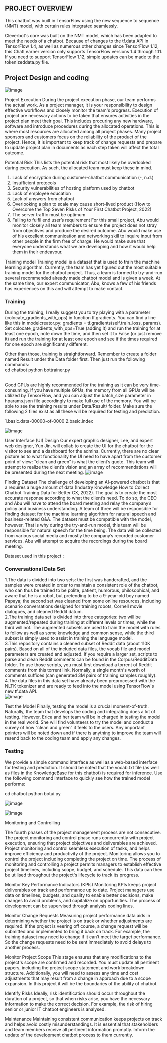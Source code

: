 ## PROJECT OVERVIEW

This chatbot was built in TensorFlow using the new sequence to sequence (NMT) model, with certain rules integrated seamlessly.

Cleverbot's core was built on the NMT model, which has been adapted to meet the needs of a chatbot. Because of changes to the tf.data API in TensorFlow 1.4, as well as numerous other changes since TensorFlow 1.12, this ChatLearner version only supports TensorFlow versions 1.4 through 1.11. If you need to support TensorFlow 1.12, simple updates can be made to the tokenizeddata.py file.



## Project Design and coding

![image](https://user-images.githubusercontent.com/118036772/209660742-ed023f6d-e1c0-419d-90af-ac39b4062aff.png)

Project Execution
       During the project execution phase, our team performs the actual work. As a project manager, it is your responsibility to design effective workflows and closely monitor the team's progress. Execution of project are necessary actions to be taken that ensures activities in the project plan meet their goal. This includes procuring any new hardware, software and introduce procedures during the allocated operations. This is where most resources are allocated among all project phases. Many project sponsors and customers focus on the reliability of the product of the project. Hence, it is important to keep track of change requests and prepare to update project plan in documents as each step taken will affect the total outcome.

   Potential Risk
This lists the potential risk that most likely be overlooked during execution. As such, the allocated team must keep these in mind.
1.	Lack of encryption during customer-chatbot communication (-, n.d.)
2.	Insufficient protocols
3.	Security vulnerabilities of hosting platform used by chatbot 
4.	Lack of employee education
5.	Lack of answers from chatbot
6.	Overlooking a plan to scale may cause short-lived product  (How to Overcome the Top Seven Risks of Your First Chatbot Project, 2022)
7.	The server traffic must be optimum
8.	Failing to fulfil end user’s requirement
For this small project, Abu would monitor closely all team members to ensure the project does not stray from objectives and produce the desired outcome. Abu would make use of his excellent communication and networking skill to inquire input from other people in the firm free of charge. He would make sure that everyone understands what we are developing and how it would help them in their endeavour. 

Training model
Training model is a dataset that is used to train the machine learning algorithm. Currently, the team has yet figured out the most suitable training model for the chatbot project. Thus, a team is formed to try-and-run several recommended already made chatbot model and is given a week. At the same time, our expert communicator, Abu, knows a few of his friends has experiences on this and will attempt to make contact.

### Training

During the training, I really suggest you to try playing with a parameter (colocate_gradients_with_ops) in function tf.gradients. You can find a line like this in modelcreator.py: gradients = tf.gradients(self.train_loss, params). Set colocate_gradients_with_ops=True (adding it) and run the training for at least one epoch, note down the time, and then set it to False (or just remove it) and run the training for at least one epoch and see if the times required for one epoch are significantly different. <br>

Other than those, training is straightforward. Remember to create a folder named Result under the Data folder first. Then just run the following commands: <br>
cd chatbot
python bottrainer.py

<br>Good GPUs are highly recommended for the training as it can be very time-consuming. If you have multiple GPUs, the memory from all GPUs will be utilized by TensorFlow, and you can adjust the batch_size parameter in hparams.json file accordingly to make full use of the memory. You will be able to see the training results under Data/Result/ folder. Make sure the following 2 files exist as all these will be required for testing and prediction.<br>

1.basic.data-00000-of-0000
2.basic.index

![image](https://user-images.githubusercontent.com/118036772/209769828-88f60bd9-6406-4948-9dd9-886d7777b874.png)



User Interface (UI) Design
Our expert graphic designer, Lee, and expert web designer, Yun Jin, will collab to create the UI for the chatbot for the visitor to see and a dashboard for the admins. Currently, there are no clear picture as to what functionality the UI need to have apart from the customer point of view: “clean and green” is what the client’s quote. This team will attempt to realize the client’s vision and an array of recommendations will be presented during the next meeting.
![image](https://user-images.githubusercontent.com/118036772/209770286-4b48a5bb-5a51-487f-978f-a6cce68a8fe1.png)



Finding Dataset
The challenge of developing an AI-powered chatbot is that a requires a huge amount of data (Industry Knowledge How to Collect Chatbot Training Data for Better CX, 2022). The goal is to create the most accurate response according to what the client’s need. To do so, the CEO and Abu will have to attend the board meeting and relay the company’s policy and business understanding. A team of three will be responsible for finding dataset for the machine learning algorithm for natural speech and business-related Q&A. The dataset must be compatible with the model, however. That is why during the try-and-run model, this team will be responsible for natural speech for the time being. The data will be collected from various social media and mostly the company’s recorded customer services. Abu will attempt to acquire the recordings during the board meeting.

Dataset used in this project :

### Conversational Data Set

1.The data is divided into two sets: the first was handcrafted, and the samples were created in order to maintain a consistent role of the chatbot, who can thus be trained to be polite, patient, humorous, philosophical, and aware that he is a robot, but pretending to be a 9-year-old boy named Papaya; the second set was cleaned from some online resources, including scenario conversations designed for training robots, Cornell movie dialogues, and cleaned Reddit datum.<br>
2.The training data set is divided into three categories: two will be augmented/repeated during training at different levels or times, while the third will not. The augmented subsets are used to train the model with rules to follow as well as some knowledge and common sense, while the third subset is simply used to assist in training the language model.<br>
3.This repository contains a cleaned subset of Reddit data (about 110K pairs). Based on all of the included data files, the vocab file and model parameters are created and adjusted. If you require a larger set, scripts to parse and clean Reddit comments can be found in the Corpus/RedditData folder. To use those scripts, you must first download a torrent of Reddit comments from this torrent link. Normally, a single month's worth of comments suffices (can generated 3M pairs of training samples roughly).<br>
4.The data files in this data set have already been preprocessed with the NLTK tokenizer and are ready to feed into the model using TensorFlow's new tf.data API.<br>
![image](https://user-images.githubusercontent.com/118036772/209769543-9d77976a-cdd1-41b4-83c8-0c5350d05ab2.png)


Test the Model
Finally, testing the model is a crucial moment-of-truth. Naturally, the team that develops the coding and integrating does a lot of testing. However, Erica and her team will be in charged in testing the model in the real world. She will find volunteers to try the model and conduct a survey of how “clean and green” it feels to the users. Any important pointers will be noted down and if there is anything to improve the team will resend back to the coding team and apply any changes. 
 
 ### Testing

We provide a simple command interface as well as a web-based interface for testing and prediction. It should be noted that the vocab.txt file (as well as files in the KnowledgeBase for this chatbot) is required for inference. Use the following command interface to quickly see how the trained model performs:<br>

cd chatbot
python botui.py

![image](https://user-images.githubusercontent.com/118036772/209769650-a864342a-cd3f-443d-8946-94edd7bf6bf0.png)







![image](https://user-images.githubusercontent.com/118036772/209682749-ec65a7fb-5266-448b-b4ef-329c3a1f237c.png)

Monitoring and Controlling 

The fourth phases of the project management process are not consecutive. The project monitoring and control phase runs concurrently with project execution, ensuring that project objectives and deliverables are achieved. Project monitoring and control seamless execution of tasks, and helps improve efficiency and productivity of the project. Monitoring allows you to control the project including completing the project on time. The process of monitoring and controlling a project permits managers to establish effective project timelines, including scope, budget, and schedule. This data can then be utilised throughout the project's lifecycle to track its progress.

Monitor Key Performance Indicators (KPIs)
Monitoring KPIs keeps project deliverables on track and performance up to date. Project managers use data on timelines, budgets, and quality to enable better decisions, make changes to avoid problems, and capitalize on opportunities. The process of development can be supervised through analysis coding lines.

Monitor Change Requests
Measuring project performance data aids in determining whether the project is on track or whether adjustments are required. If the project is veering off course, a change request will be submitted and implemented to bring it back on track. For example, the training dataset may need to change if it can’t meet the target performance. So the change requests need to be sent immediately to avoid delays to another process. 

Monitor Project Scope
This stage ensures that any modifications to the project's scope are confirmed and recorded. You must update all pertinent papers, including the project scope statement and work breakdown structure. Additionally, you will need to assess any time and cost adjustments that may result from a change in approach due to a scope expansion. In this project it will be the boundaries of the ability of chatbot.

Identify Risks
Ideally, risk identification should occur throughout the duration of a project, so that when risks arise, you have the necessary information to make the correct decision. For example, the risk of hiring senior or junior IT chatbot engineers is analysed.

Maintenance
Maintaining consistent communication keeps projects on track and helps avoid costly misunderstandings. It is essential that stakeholders and team members receive all pertinent information promptly. Inform the update of the development chatbot process to them currently.



 








